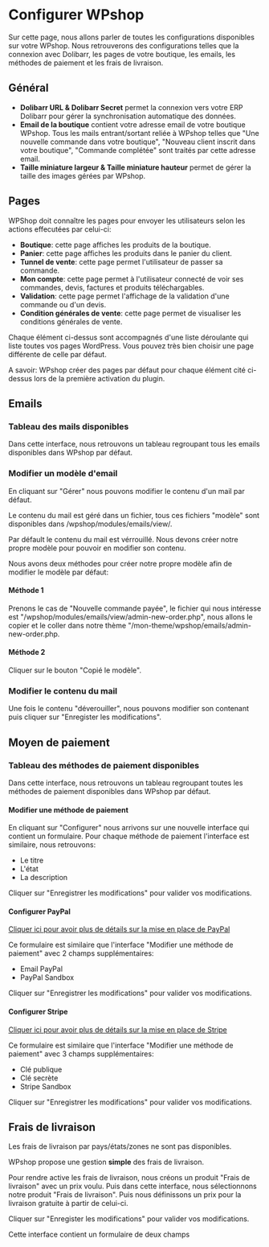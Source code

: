 # Configurer WPshop

Sur cette page, nous allons parler de toutes les configurations disponibles sur votre WPshop. Nous retrouverons des configurations telles que la connexion avec Dolibarr, les pages de votre boutique, les emails, les méthodes de paiement et les frais de livraison.

## Général

* **Dolibarr URL & Dolibarr Secret** permet la connexion vers votre ERP Dolibarr pour gérer la synchronisation automatique des données.
* **Email de la boutique** contient votre adresse email de votre boutique WPshop. Tous les mails entrant/sortant reliée à WPshop telles que "Une nouvelle commande dans votre boutique", "Nouveau client inscrit dans votre boutique", "Commande complétée" sont traités par cette adresse email. 
* **Taille miniature largeur & Taille miniature hauteur** permet de gérer la taille des images gérées par WPshop.

## Pages

WPShop doit connaître les pages pour envoyer les utilisateurs selon les actions effecutées par celui-ci:

* **Boutique**: cette page affiches les produits de la boutique.
* **Panier**: cette page affiches les produits dans le panier du client.
* **Tunnel de vente**: cette page permet l'utilisateur de passer sa commande.
* **Mon compte**: cette page permet à l'utilisateur connecté de voir ses commandes, devis, factures et produits téléchargables.
* **Validation**: cette page permet l'affichage de la validation d'une commande ou d'un devis.
* **Condition générales de vente**: cette page permet de visualiser les conditions générales de vente.

Chaque élément ci-dessus sont accompagnés d'une liste déroulante qui liste toutes vos pages WordPress. Vous pouvez très bien choisir une page différente de celle par défaut.

A savoir: WPshop créer des pages par défaut pour chaque élément cité ci-dessus lors de la première activation du plugin.

## Emails

### Tableau des mails disponibles

Dans cette interface, nous retrouvons un tableau regroupant tous les emails disponibles dans WPshop par défaut.

### Modifier un modèle d'email

En cliquant sur "Gérer" nous pouvons modifier le contenu d'un mail par défaut.

Le contenu du mail est géré dans un fichier, tous ces fichiers "modèle" sont disponibles dans /wpshop/modules/emails/view/.

Par défault le contenu du mail est vérrouillé. Nous devons créer notre propre modèle pour pouvoir en modifier son contenu.

Nous avons deux méthodes pour créer notre propre modèle afin de modifier le modèle par défaut:

#### Méthode 1 

Prenons le cas de "Nouvelle commande payée", le fichier qui nous intéresse est "/wpshop/modules/emails/view/admin-new-order.php", nous allons le copier et le coller dans notre thème "/mon-theme/wpshop/emails/admin-new-order.php.

#### Méthode 2

Cliquer sur le bouton "Copié le modèle".

### Modifier le contenu du mail

Une fois le contenu "déverouiller", nous pouvons modifier son contenant puis cliquer sur "Enregister les modifications".

## Moyen de paiement

### Tableau des méthodes de paiement disponibles

Dans cette interface, nous retrouvons un tableau regroupant toutes les méthodes de paiement disponibles dans WPshop par défaut.

#### Modifier une méthode de paiement

En cliquant sur "Configurer" nous arrivons sur une nouvelle interface qui contient un formulaire. Pour chaque méthode de paiement l'interface est similaire, nous retrouvons:

* Le titre
* L'état
* La description

Cliquer sur "Enregistrer les modifications" pour valider vos modifications.

#### Configurer PayPal

[Cliquer ici pour avoir plus de détails sur la mise en place de PayPal](https://github.com)

Ce formulaire est similaire que l'interface "Modifier une méthode de paiement" avec 2 champs supplémentaires:

* Email PayPal
* PayPal Sandbox

Cliquer sur "Enregistrer les modifications" pour valider vos modifications.

#### Configurer Stripe

[Cliquer ici pour avoir plus de détails sur la mise en place de Stripe](https://github.com)

Ce formulaire est similaire que l'interface "Modifier une méthode de paiement" avec 3 champs supplémentaires:

* Clé publique
* Clé secrète
* Stripe Sandbox

Cliquer sur "Enregistrer les modifications" pour valider vos modifications.

## Frais de livraison

Les frais de livraison par pays/états/zones ne sont pas disponibles.

WPshop propose une gestion **simple** des frais de livraison.

Pour rendre active les frais de livraison, nous créons un produit "Frais de livraison" avec un prix voulu.
Puis dans cette interface, nous sélectionnons notre produit "Frais de livraison".
Puis nous définissons un prix pour la livraison gratuite à partir de celui-ci.

Cliquer sur "Enregister les modifications" pour valider vos modifications.

Cette interface contient un formulaire de deux champs
